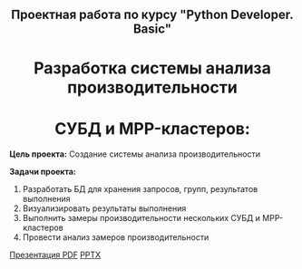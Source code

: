 ## <div align="center"> Проектная работа по курсу "Python Developer. Basic" <div align="center"> ##

# <div align="center"> Разработка системы анализа производительности </div> # 

# <div align="center"> СУБД и MPP-кластеров: </div> #

**Цель проекта:**
Создание системы анализа производительности

**Задачи проекта:**

1. Разработать БД для хранения запросов, групп, результатов выполнения
2. Визуализировать результаты выполнения
3. Выполнить замеры производительности нескольких СУБД и MPP-кластеров
4. Провести анализ замеров производительности

[Презентация PDF](Презентация.pdf) [PPTX](Презентация.pptx)    
 